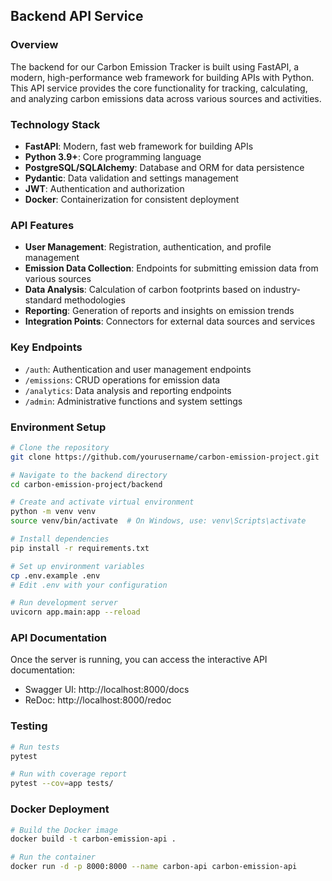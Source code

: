 ## Backend API Service

### Overview

The backend for our Carbon Emission Tracker is built using FastAPI, a modern, high-performance web framework for building APIs with Python. This API service provides the core functionality for tracking, calculating, and analyzing carbon emissions data across various sources and activities.

### Technology Stack

- **FastAPI**: Modern, fast web framework for building APIs
- **Python 3.9+**: Core programming language
- **PostgreSQL/SQLAlchemy**: Database and ORM for data persistence
- **Pydantic**: Data validation and settings management
- **JWT**: Authentication and authorization
- **Docker**: Containerization for consistent deployment

### API Features

- **User Management**: Registration, authentication, and profile management
- **Emission Data Collection**: Endpoints for submitting emission data from various sources
- **Data Analysis**: Calculation of carbon footprints based on industry-standard methodologies
- **Reporting**: Generation of reports and insights on emission trends
- **Integration Points**: Connectors for external data sources and services

### Key Endpoints

- `/auth`: Authentication and user management endpoints
- `/emissions`: CRUD operations for emission data
- `/analytics`: Data analysis and reporting endpoints
- `/admin`: Administrative functions and system settings

### Environment Setup

```bash
# Clone the repository
git clone https://github.com/yourusername/carbon-emission-project.git

# Navigate to the backend directory
cd carbon-emission-project/backend

# Create and activate virtual environment
python -m venv venv
source venv/bin/activate  # On Windows, use: venv\Scripts\activate

# Install dependencies
pip install -r requirements.txt

# Set up environment variables
cp .env.example .env
# Edit .env with your configuration

# Run development server
uvicorn app.main:app --reload
```

### API Documentation

Once the server is running, you can access the interactive API documentation:
- Swagger UI: http://localhost:8000/docs
- ReDoc: http://localhost:8000/redoc

### Testing

```bash
# Run tests
pytest

# Run with coverage report
pytest --cov=app tests/
```

### Docker Deployment

```bash
# Build the Docker image
docker build -t carbon-emission-api .

# Run the container
docker run -d -p 8000:8000 --name carbon-api carbon-emission-api
```
